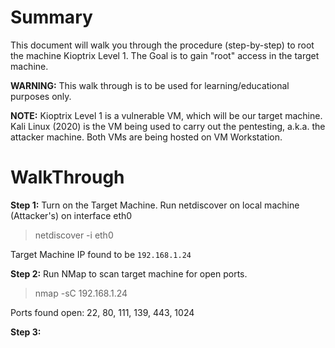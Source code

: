 # Summary
This document will walk you through the procedure (step-by-step) to root the machine Kioptrix Level 1.
The Goal is to gain "root" access in the target machine.

**WARNING:** This walk through is to be used for learning/educational purposes only.

**NOTE:**
Kioptrix Level 1 is a vulnerable VM, which will be our target machine.
Kali Linux (2020) is the VM being used to carry out the pentesting, a.k.a. the attacker machine.
Both VMs are being hosted on VM Workstation.

# WalkThrough

**Step 1:**
Turn on the Target Machine. Run netdiscover on local machine (Attacker's) on interface eth0
> netdiscover -i eth0

Target Machine IP found to be `192.168.1.24`

**Step 2:**
Run NMap to scan target machine for open ports. 
> nmap -sC 192.168.1.24

Ports found open: 22, 80, 111, 139, 443, 1024

**Step 3:**
